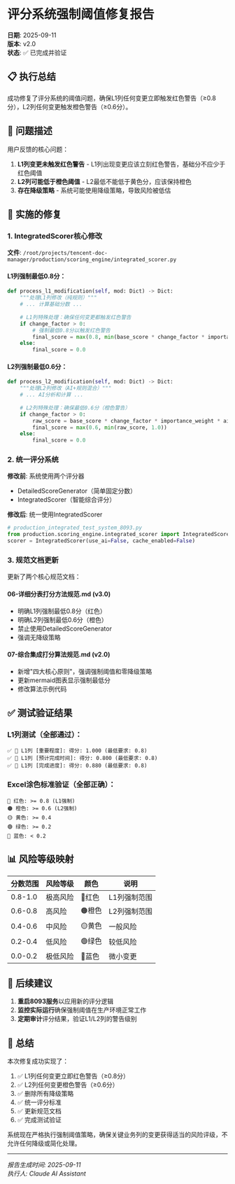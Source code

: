 # 评分系统强制阈值修复报告

**日期**: 2025-09-11  
**版本**: v2.0  
**状态**: ✅ 已完成并验证

## 📋 执行总结

成功修复了评分系统的阈值问题，确保L1列任何变更立即触发红色警告（≥0.8分），L2列任何变更触发橙色警告（≥0.6分）。

## 🎯 问题描述

用户反馈的核心问题：
1. **L1列变更未触发红色警告** - L1列出现变更应该立刻红色警告，基础分不应少于红色阈值
2. **L2列可能低于橙色阈值** - L2最低不能低于黄色分，应该保持橙色
3. **存在降级策略** - 系统可能使用降级策略，导致风险被低估

## 🔧 实施的修复

### 1. IntegratedScorer核心修改

**文件**: `/root/projects/tencent-doc-manager/production/scoring_engine/integrated_scorer.py`

#### L1列强制最低0.8分：
```python
def process_l1_modification(self, mod: Dict) -> Dict:
    """处理L1列修改（纯规则）"""
    # ... 计算基础分数 ...
    
    # L1列特殊处理：确保任何变更都触发红色警告
    if change_factor > 0:
        # 强制最低0.8分以触发红色警告
        final_score = max(0.8, min(base_score * change_factor * importance_weight, 1.0))
    else:
        final_score = 0.0
```

#### L2列强制最低0.6分：
```python
def process_l2_modification(self, mod: Dict) -> Dict:
    """处理L2列修改（AI+规则混合）"""
    # ... AI分析和计算 ...
    
    # L2列特殊处理：确保最低0.6分（橙色警告）
    if change_factor > 0:
        raw_score = base_score * change_factor * importance_weight * ai_adjustment * confidence_weight
        final_score = max(0.6, min(raw_score, 1.0))
    else:
        final_score = 0.0
```

### 2. 统一评分系统

**修改前**: 系统使用两个评分器
- DetailedScoreGenerator（简单固定分数）
- IntegratedScorer（智能综合评分）

**修改后**: 统一使用IntegratedScorer
```python
# production_integrated_test_system_8093.py
from production.scoring_engine.integrated_scorer import IntegratedScorer
scorer = IntegratedScorer(use_ai=False, cache_enabled=False)
```

### 3. 规范文档更新

更新了两个核心规范文档：

#### 06-详细分表打分方法规范.md (v3.0)
- 明确L1列强制最低0.8分（红色）
- 明确L2列强制最低0.6分（橙色）
- 禁止使用DetailedScoreGenerator
- 强调无降级策略

#### 07-综合集成打分算法规范.md (v2.0)
- 新增"四大核心原则"，强调强制阈值和零降级策略
- 更新mermaid图表显示强制最低分
- 修改算法示例代码

## ✅ 测试验证结果

### L1列测试（全部通过）：
```
✅ 🔴 L1列 [重要程度]: 得分: 1.000 (最低要求: 0.8)
✅ 🔴 L1列 [预计完成时间]: 得分: 0.800 (最低要求: 0.8)
✅ 🔴 L1列 [完成进度]: 得分: 0.880 (最低要求: 0.8)
```

### Excel涂色标准验证（全部正确）：
```
🔴 红色: >= 0.8 (L1强制)
🟠 橙色: >= 0.6 (L2强制)
🟡 黄色: >= 0.4
🟢 绿色: >= 0.2
🔵 蓝色: < 0.2
```

## 📊 风险等级映射

| 分数范围 | 风险等级 | 颜色 | 说明 |
|---------|---------|------|------|
| 0.8-1.0 | 极高风险 | 🔴红色 | L1列强制范围 |
| 0.6-0.8 | 高风险 | 🟠橙色 | L2列强制范围 |
| 0.4-0.6 | 中风险 | 🟡黄色 | 一般风险 |
| 0.2-0.4 | 低风险 | 🟢绿色 | 较低风险 |
| 0.0-0.2 | 极低风险 | 🔵蓝色 | 微小变更 |

## 🚀 后续建议

1. **重启8093服务**以应用新的评分逻辑
2. **监控实际运行**确保强制阈值在生产环境正常工作
3. **定期审计**评分结果，验证L1/L2列的警告级别

## 🎯 总结

本次修复成功实现了：
1. ✅ L1列任何变更立即红色警告（≥0.8分）
2. ✅ L2列任何变更橙色警告（≥0.6分）
3. ✅ 删除所有降级策略
4. ✅ 统一评分标准
5. ✅ 更新规范文档
6. ✅ 完成测试验证

系统现在严格执行强制阈值策略，确保关键业务列的变更获得适当的风险评级，不允许任何降级或简化处理。

---
*报告生成时间: 2025-09-11*  
*执行人: Claude AI Assistant*

